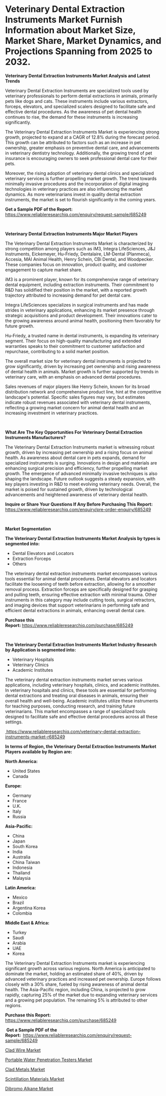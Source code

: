 <p><h1>Veterinary Dental Extraction Instruments Market Furnish Information about Market Size, Market Share, Market Dynamics, and Projections Spanning from 2025 to 2032.</h1></p><p><strong>Veterinary Dental Extraction Instruments Market Analysis and Latest Trends</strong></p>
<p><p>Veterinary Dental Extraction Instruments are specialized tools used by veterinary professionals to perform dental extractions in animals, primarily pets like dogs and cats. These instruments include various extractors, forceps, elevators, and specialized scalers designed to facilitate safe and effective dental procedures. As the awareness of pet dental health continues to rise, the demand for these instruments is increasing significantly.</p><p>The Veterinary Dental Extraction Instruments Market is experiencing strong growth, projected to expand at a CAGR of 12.8% during the forecast period. This growth can be attributed to factors such as an increase in pet ownership, greater emphasis on preventive dental care, and advancements in veterinary dentistry technology. Additionally, the growing trend of pet insurance is encouraging owners to seek professional dental care for their pets.</p><p>Moreover, the rising adoption of veterinary dental clinics and specialized veterinary services is further propelling market growth. The trend towards minimally invasive procedures and the incorporation of digital imaging technologies in veterinary practices are also influencing the market dynamics. As more veterinarians invest in quality dental extraction instruments, the market is set to flourish significantly in the coming years.</p></p>
<p><strong>Get a Sample PDF of the Report:&nbsp;</strong> <a href="https://www.reliableresearchiq.com/enquiry/request-sample/685249?utm_campaign=1137&utm_medium=2&utm_source=Github&utm_content=ia&utm_term=08012025&utm_id=veterinary-dental-extraction-instruments">https://www.reliableresearchiq.com/enquiry/request-sample/685249</a></p>
<p>&nbsp;</p>
<p><strong>Veterinary Dental Extraction Instruments Major Market Players</strong></p>
<p><p>The Veterinary Dental Extraction Instruments Market is characterized by strong competition among players such as iM3, Integra LifeSciences, J&J Instruments, Eickemeyer, Hu-Friedy, Dentalaire, LM-Dental (Planmeca), Accesia, MAI Animal Health, Henry Schein, CBi Dental, and Woodpecker. These companies focus on innovation, product quality, and customer engagement to capture market share.</p><p>iM3 is a prominent player, known for its comprehensive range of veterinary dental equipment, including extraction instruments. Their commitment to R&D has solidified their position in the market, with a reported growth trajectory attributed to increasing demand for pet dental care. </p><p>Integra LifeSciences specializes in surgical instruments and has made strides in veterinary applications, enhancing its market presence through strategic acquisitions and product development. Their innovations cater to the growing awareness around animal health, positioning them favorably for future growth.</p><p>Hu-Friedy, a trusted name in dental instruments, is expanding its veterinary segment. Their focus on high-quality manufacturing and extended warranties speaks to their commitment to customer satisfaction and repurchase, contributing to a solid market position.</p><p>The overall market size for veterinary dental instruments is projected to grow significantly, driven by increasing pet ownership and rising awareness of dental health in animals. Market growth is further supported by trends in veterinary care, with an emphasis on advanced dental procedures.</p><p>Sales revenues of major players like Henry Schein, known for its broad distribution network and comprehensive product line, hint at the competitive landscape's potential. Specific sales figures may vary, but estimates indicate robust revenues associated with veterinary dental instruments, reflecting a growing market concern for animal dental health and an increasing investment in veterinary practices.</p></p>
<p>&nbsp;</p>
<p><strong>What Are The Key Opportunities For Veterinary Dental Extraction Instruments Manufacturers?</strong></p>
<p><p>The Veterinary Dental Extraction Instruments market is witnessing robust growth, driven by increasing pet ownership and a rising focus on animal health. As awareness about dental care in pets expands, demand for specialized instruments is surging. Innovations in design and materials are enhancing surgical precision and efficiency, further propelling market growth. The emergence of advanced minimally invasive techniques is also shaping the landscape. Future outlook suggests a steady expansion, with key players investing in R&D to meet evolving veterinary needs. Overall, the market is poised for sustained growth, driven by technological advancements and heightened awareness of veterinary dental health.</p></p>
<p><strong>Inquire or Share Your Questions If Any Before Purchasing This Report:</strong> <a href="https://www.reliableresearchiq.com/enquiry/pre-order-enquiry/685249?utm_campaign=1137&utm_medium=2&utm_source=Github&utm_content=ia&utm_term=08012025&utm_id=veterinary-dental-extraction-instruments">https://www.reliableresearchiq.com/enquiry/pre-order-enquiry/685249</a></p>
<p>&nbsp;</p>
<p><strong>Market Segmentation</strong></p>
<p><strong>The Veterinary Dental Extraction Instruments Market Analysis by types is segmented into:</strong></p>
<p><ul><li>Dental Elevators and Locators</li><li>Extraction Forceps</li><li>Others</li></ul></p>
<p><p>The veterinary dental extraction instruments market encompasses various tools essential for animal dental procedures. Dental elevators and locators facilitate the loosening of teeth before extraction, allowing for a smoother removal process. Extraction forceps are specifically designed for grasping and pulling teeth, ensuring effective extraction with minimal trauma. Other instruments in this category may include cutting tools, surgical retractors, and imaging devices that support veterinarians in performing safe and efficient dental extractions in animals, enhancing overall dental care.</p></p>
<p><strong>Purchase this Report:&nbsp;</strong><a href="https://www.reliableresearchiq.com/purchase/685249?utm_campaign=1137&utm_medium=2&utm_source=Github&utm_content=ia&utm_term=08012025&utm_id=veterinary-dental-extraction-instruments">https://www.reliableresearchiq.com/purchase/685249</a></p>
<p>&nbsp;</p>
<p><strong>The Veterinary Dental Extraction Instruments Market Industry Research by Application is segmented into:</strong></p>
<p><ul><li>Veterinary Hospitals</li><li>Veterinary Clinics</li><li>Academic Institutes</li></ul></p>
<p><p>The veterinary dental extraction instruments market serves various applications, including veterinary hospitals, clinics, and academic institutes. In veterinary hospitals and clinics, these tools are essential for performing dental extractions and treating oral diseases in animals, ensuring their overall health and well-being. Academic institutes utilize these instruments for teaching purposes, conducting research, and training future veterinarians. This market encompasses a range of specialized tools designed to facilitate safe and effective dental procedures across all these settings.</p></p>
<p><a href="https://www.reliableresearchiq.com/veterinary-dental-extraction-instruments-market-r685249?utm_campaign=1137&utm_medium=2&utm_source=Github&utm_content=ia&utm_term=08012025&utm_id=veterinary-dental-extraction-instruments">&nbsp;https://www.reliableresearchiq.com/veterinary-dental-extraction-instruments-market-r685249</a></p>
<p><strong>In terms of Region, the Veterinary Dental Extraction Instruments Market Players available by Region are:</strong></p>
<p>
    <p> <strong> North America: </strong>
        <ul>
            <li>United States</li>
            <li>Canada</li>
        </ul>
        </p> 
    <p> <strong> Europe: </strong>
        <ul>
            <li>Germany</li>
            <li>France</li>
            <li>U.K.</li>
            <li>Italy</li>
            <li>Russia</li>
        </ul>
        </p> 
    <p> <strong> Asia-Pacific: </strong>
        <ul>
            <li>China</li>
            <li>Japan</li>
            <li>South Korea</li>
            <li>India</li>
            <li>Australia</li>
            <li>China Taiwan</li>
            <li>Indonesia</li>
            <li>Thailand</li>
            <li>Malaysia</li>
        </ul>
        </p> 
    <p> <strong> Latin America: </strong>
        <ul>
            <li>Mexico</li>
            <li>Brazil</li>
            <li>Argentina Korea</li>
            <li>Colombia</li>
        </ul>
        </p> 
    <p> <strong> Middle East & Africa: </strong>
        <ul>
            <li>Turkey</li>
            <li>Saudi</li>
            <li>Arabia</li>
            <li>UAE</li>
            <li>Korea</li>
        </ul>
    </p>
    </p>
<p><p>The Veterinary Dental Extraction Instruments market is experiencing significant growth across various regions. North America is anticipated to dominate the market, holding an estimated share of 40%, driven by advanced veterinary practices and increased pet ownership. Europe follows closely with a 30% share, fueled by rising awareness of animal dental health. The Asia-Pacific region, including China, is projected to grow rapidly, capturing 25% of the market due to expanding veterinary services and a growing pet population. The remaining 5% is attributed to other regions.</p></p>
<p><strong>Purchase this Report: </strong><a href="https://www.reliableresearchiq.com/purchase/685249?utm_campaign=1137&utm_medium=2&utm_source=Github&utm_content=ia&utm_term=08012025&utm_id=veterinary-dental-extraction-instruments">https://www.reliableresearchiq.com/purchase/685249</a></p>
<p>&nbsp;<strong>Get a Sample PDF of the Report:&nbsp;&nbsp;</strong><a href="https://www.reliableresearchiq.com/enquiry/request-sample/685249?utm_campaign=1137&utm_medium=2&utm_source=Github&utm_content=ia&utm_term=08012025&utm_id=veterinary-dental-extraction-instruments">https://www.reliableresearchiq.com/enquiry/request-sample/685249</a></p>
<p><strong></strong></p>
<p><p><a href="https://www.linkedin.com/pulse/clad-wire-market-navigating-challenges-unlocking-potential-2025-2032-hgrec?utm_campaign=1137&utm_medium=2&utm_source=Github&utm_content=ia&utm_term=08012025&utm_id=veterinary-dental-extraction-instruments">Clad Wire Market</a></p><p><a href="https://github.com/krinerstormy331/Market-Research-Report-List-1/blob/main/portable-water-penetration-testers-market.md?utm_campaign=1137&utm_medium=2&utm_source=Github&utm_content=ia&utm_term=08012025&utm_id=veterinary-dental-extraction-instruments">Portable Water Penetration Testers Market</a></p><p><a href="https://www.linkedin.com/pulse/future-revenue-growth-clad-metals-market-projected-64-cagr-from-2025-tiwoc?utm_campaign=1137&utm_medium=2&utm_source=Github&utm_content=ia&utm_term=08012025&utm_id=veterinary-dental-extraction-instruments">Clad Metals Market</a></p><p><a href="https://www.linkedin.com/pulse/scintillation-materials-market-global-regional-analysis-focus-region-wyxtf?utm_campaign=1137&utm_medium=2&utm_source=Github&utm_content=ia&utm_term=08012025&utm_id=veterinary-dental-extraction-instruments">Scintillation Materials Market</a></p><p><a href="https://github.com/dolorespeddico90/Market-Research-Report-List-1/blob/main/dibromo-alkane-market.md?utm_campaign=1137&utm_medium=2&utm_source=Github&utm_content=ia&utm_term=08012025&utm_id=veterinary-dental-extraction-instruments">Dibromo Alkane Market</a></p></p>
